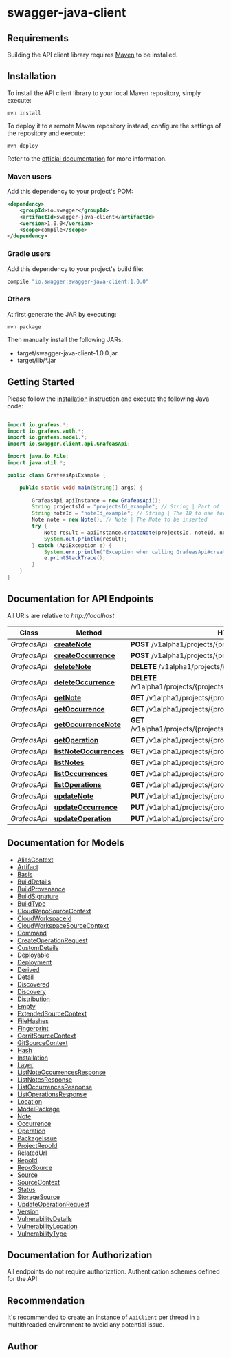 # swagger-java-client

## Requirements

Building the API client library requires [Maven](https://maven.apache.org/) to be installed.

## Installation

To install the API client library to your local Maven repository, simply execute:

```shell
mvn install
```

To deploy it to a remote Maven repository instead, configure the settings of the repository and execute:

```shell
mvn deploy
```

Refer to the [official documentation](https://maven.apache.org/plugins/maven-deploy-plugin/usage.html) for more information.

### Maven users

Add this dependency to your project's POM:

```xml
<dependency>
    <groupId>io.swagger</groupId>
    <artifactId>swagger-java-client</artifactId>
    <version>1.0.0</version>
    <scope>compile</scope>
</dependency>
```

### Gradle users

Add this dependency to your project's build file:

```groovy
compile "io.swagger:swagger-java-client:1.0.0"
```

### Others

At first generate the JAR by executing:

    mvn package

Then manually install the following JARs:

* target/swagger-java-client-1.0.0.jar
* target/lib/*.jar

## Getting Started

Please follow the [installation](#installation) instruction and execute the following Java code:

```java

import io.grafeas.*;
import io.grafeas.auth.*;
import io.grafeas.model.*;
import io.swagger.client.api.GrafeasApi;

import java.io.File;
import java.util.*;

public class GrafeasApiExample {

    public static void main(String[] args) {
        
        GrafeasApi apiInstance = new GrafeasApi();
        String projectsId = "projectsId_example"; // String | Part of `parent`. This field contains the projectId for example: \"project/{project_id}
        String noteId = "noteId_example"; // String | The ID to use for this note.
        Note note = new Note(); // Note | The Note to be inserted
        try {
            Note result = apiInstance.createNote(projectsId, noteId, note);
            System.out.println(result);
        } catch (ApiException e) {
            System.err.println("Exception when calling GrafeasApi#createNote");
            e.printStackTrace();
        }
    }
}

```

## Documentation for API Endpoints

All URIs are relative to *http://localhost*

Class | Method | HTTP request | Description
------------ | ------------- | ------------- | -------------
*GrafeasApi* | [**createNote**](docs/GrafeasApi.md#createNote) | **POST** /v1alpha1/projects/{projectsId}/notes | 
*GrafeasApi* | [**createOccurrence**](docs/GrafeasApi.md#createOccurrence) | **POST** /v1alpha1/projects/{projectsId}/occurrences | 
*GrafeasApi* | [**deleteNote**](docs/GrafeasApi.md#deleteNote) | **DELETE** /v1alpha1/projects/{projectsId}/notes/{notesId} | 
*GrafeasApi* | [**deleteOccurrence**](docs/GrafeasApi.md#deleteOccurrence) | **DELETE** /v1alpha1/projects/{projectsId}/occurrences/{occurrencesId} | 
*GrafeasApi* | [**getNote**](docs/GrafeasApi.md#getNote) | **GET** /v1alpha1/projects/{projectsId}/notes/{notesId} | 
*GrafeasApi* | [**getOccurrence**](docs/GrafeasApi.md#getOccurrence) | **GET** /v1alpha1/projects/{projectsId}/occurrences/{occurrencesId} | 
*GrafeasApi* | [**getOccurrenceNote**](docs/GrafeasApi.md#getOccurrenceNote) | **GET** /v1alpha1/projects/{projectsId}/occurrences/{occurrencesId}/notes | 
*GrafeasApi* | [**getOperation**](docs/GrafeasApi.md#getOperation) | **GET** /v1alpha1/projects/{projectsId}/operations/{operationsId} | 
*GrafeasApi* | [**listNoteOccurrences**](docs/GrafeasApi.md#listNoteOccurrences) | **GET** /v1alpha1/projects/{projectsId}/notes/{notesId}/occurrences | 
*GrafeasApi* | [**listNotes**](docs/GrafeasApi.md#listNotes) | **GET** /v1alpha1/projects/{projectsId}/notes | 
*GrafeasApi* | [**listOccurrences**](docs/GrafeasApi.md#listOccurrences) | **GET** /v1alpha1/projects/{projectsId}/occurrences | 
*GrafeasApi* | [**listOperations**](docs/GrafeasApi.md#listOperations) | **GET** /v1alpha1/projects/{projectsId}/operations | 
*GrafeasApi* | [**updateNote**](docs/GrafeasApi.md#updateNote) | **PUT** /v1alpha1/projects/{projectsId}/notes/{notesId} | 
*GrafeasApi* | [**updateOccurrence**](docs/GrafeasApi.md#updateOccurrence) | **PUT** /v1alpha1/projects/{projectsId}/occurrences/{occurrencesId} | 
*GrafeasApi* | [**updateOperation**](docs/GrafeasApi.md#updateOperation) | **PUT** /v1alpha1/projects/{projectsId}/operations/{operationsId} | 


## Documentation for Models

 - [AliasContext](docs/AliasContext.md)
 - [Artifact](docs/Artifact.md)
 - [Basis](docs/Basis.md)
 - [BuildDetails](docs/BuildDetails.md)
 - [BuildProvenance](docs/BuildProvenance.md)
 - [BuildSignature](docs/BuildSignature.md)
 - [BuildType](docs/BuildType.md)
 - [CloudRepoSourceContext](docs/CloudRepoSourceContext.md)
 - [CloudWorkspaceId](docs/CloudWorkspaceId.md)
 - [CloudWorkspaceSourceContext](docs/CloudWorkspaceSourceContext.md)
 - [Command](docs/Command.md)
 - [CreateOperationRequest](docs/CreateOperationRequest.md)
 - [CustomDetails](docs/CustomDetails.md)
 - [Deployable](docs/Deployable.md)
 - [Deployment](docs/Deployment.md)
 - [Derived](docs/Derived.md)
 - [Detail](docs/Detail.md)
 - [Discovered](docs/Discovered.md)
 - [Discovery](docs/Discovery.md)
 - [Distribution](docs/Distribution.md)
 - [Empty](docs/Empty.md)
 - [ExtendedSourceContext](docs/ExtendedSourceContext.md)
 - [FileHashes](docs/FileHashes.md)
 - [Fingerprint](docs/Fingerprint.md)
 - [GerritSourceContext](docs/GerritSourceContext.md)
 - [GitSourceContext](docs/GitSourceContext.md)
 - [Hash](docs/Hash.md)
 - [Installation](docs/Installation.md)
 - [Layer](docs/Layer.md)
 - [ListNoteOccurrencesResponse](docs/ListNoteOccurrencesResponse.md)
 - [ListNotesResponse](docs/ListNotesResponse.md)
 - [ListOccurrencesResponse](docs/ListOccurrencesResponse.md)
 - [ListOperationsResponse](docs/ListOperationsResponse.md)
 - [Location](docs/Location.md)
 - [ModelPackage](docs/ModelPackage.md)
 - [Note](docs/Note.md)
 - [Occurrence](docs/Occurrence.md)
 - [Operation](docs/Operation.md)
 - [PackageIssue](docs/PackageIssue.md)
 - [ProjectRepoId](docs/ProjectRepoId.md)
 - [RelatedUrl](docs/RelatedUrl.md)
 - [RepoId](docs/RepoId.md)
 - [RepoSource](docs/RepoSource.md)
 - [Source](docs/Source.md)
 - [SourceContext](docs/SourceContext.md)
 - [Status](docs/Status.md)
 - [StorageSource](docs/StorageSource.md)
 - [UpdateOperationRequest](docs/UpdateOperationRequest.md)
 - [Version](docs/Version.md)
 - [VulnerabilityDetails](docs/VulnerabilityDetails.md)
 - [VulnerabilityLocation](docs/VulnerabilityLocation.md)
 - [VulnerabilityType](docs/VulnerabilityType.md)


## Documentation for Authorization

All endpoints do not require authorization.
Authentication schemes defined for the API:

## Recommendation

It's recommended to create an instance of `ApiClient` per thread in a multithreaded environment to avoid any potential issue.

## Author



